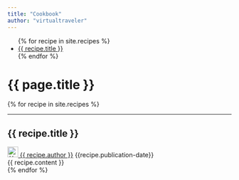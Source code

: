 ```yaml
---
title: "Cookbook" 
author: "virtualtraveler"
---
```


<div class="article-index">
    <ul>
        {% for recipe in site.recipes %}
            <li>
                <a href="#{{ recipe.label-id }}">{{ recipe.title }}</a>
            </li>
        {% endfor %}
    </ul>
</div>


# {{ page.title }}

{% for recipe in site.recipes %}
    <article>
        <hr>
        <h2 id="{{recipe.label-id}}">{{ recipe.title }}</h2>
        <div class="article-meta">
            <a href="{{ page.github-url }}{{ recipe.author }}" class="post-author">
            <img src="{{ page.github-url }}{{ recipe.author }}.png" class="avatar" alt="{{ recipe.author }} avatar" width="24" height="24">
            {{ recipe.author }}</a>	
            <span class="date">{{recipe.publication-date}}</span>
        </div>
        <div class="article-content">
            {{ recipe.content }}
        </div>
    </article>
{% endfor %}